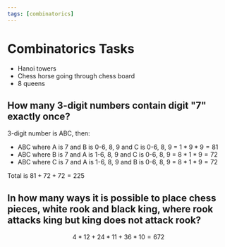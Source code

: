 ```yaml
---
tags: [combinatorics]
---
```


# Combinatorics Tasks

- Hanoi towers
- Chess horse going through chess board
- 8 queens

## How many 3-digit numbers contain digit "7" exactly once?

3-digit number is ABC, then:

- ABC where A is 7 and B is 0-6, 8, 9 and C is 0-6, 8, 9 = $1 * 9 * 9 = 81$
- ABC where B is 7 and A is 1-6, 8, 9 and C is 0-6, 8, 9 = $8 * 1 * 9 = 72$
- ABC where C is 7 and A is 1-6, 8, 9 and B is 0-6, 8, 9 = $8 * 1 * 9 = 72$

Total is $81 + 72 + 72 = 225$

## In how many ways it is possible to place chess pieces, white rook and black king, where rook attacks king but king does not attack rook?

$$
	4 * 12 + 24 * 11 + 36 * 10 = 672
$$
